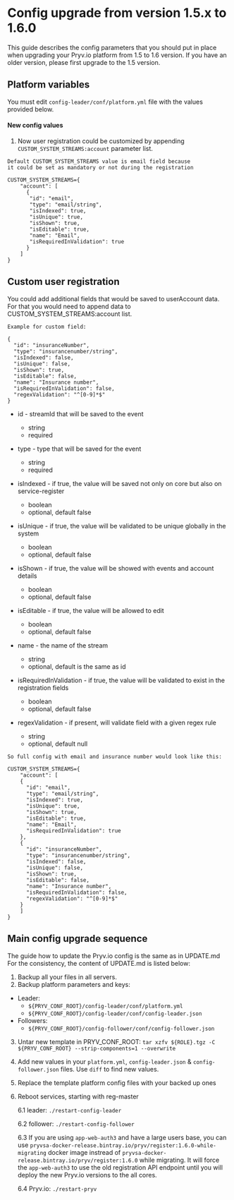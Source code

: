 
# Config upgrade from version 1.5.x to 1.6.0

This guide describes the config parameters that you should put in place when upgrading your Pryv.io platform from 1.5 to 1.6 version. If you have an older version, please first upgrade to the 1.5 version.

## Platform variables

You must edit `config-leader/conf/platform.yml` file with the values provided below.  

#### New config values
1. Now user registration could be customized by appending `CUSTOM_SYSTEM_STREAMS:account` parameter list.
```
Default CUSTOM_SYSTEM_STREAMS value is email field because 
it could be set as mandatory or not during the registration

CUSTOM_SYSTEM_STREAMS={
    "account": [
      {
       "id": "email",
       "type": "email/string",
       "isIndexed": true,
       "isUnique": true,
       "isShown": true,
       "isEditable": true,
       "name": "Email",
       "isRequiredInValidation": true
      }
    ]
}
```

## Custom user registration

You could add additional fields that would be saved to userAccount data. For that you would need 
to append data to CUSTOM_SYSTEM_STREAMS:account list.
```
Example for custom field:

{
  "id": "insuranceNumber", 
  "type": "insurancenumber/string",
  "isIndexed": false,
  "isUnique": false,
  "isShown": true,
  "isEditable": false,
  "name": "Insurance number",
  "isRequiredInValidation": false,
  "regexValidation": "^[0-9]*$"
}
```

*  id - streamId that will be saved to the event
    *  string
    *  required

*  type - type that will be saved for the event
    *  string
    *  required

*  isIndexed - if true, the value will be saved not only on core but also on service-register
    *  boolean
    *  optional, default false

*  isUnique - if true, the value will be validated to be unique globally in the system
    *  boolean
    *  optional, default false

*  isShown - if true, the value will be showed with events and account details
    *  boolean
    *  optional, default false

*  isEditable - if true, the value will be allowed to edit
    *  boolean
    *  optional, default false
    
*  name - the name of the stream
    *  string
    *  optional, default is the same as id

*  isRequiredInValidation - if true, the value will be validated to exist in the registration fields
    *  boolean
    *  optional, default false

*  regexValidation - if present, will validate field with a given regex rule
    *  string
    *  optional, default null
    
```
So full config with email and insurance number would look like this:

CUSTOM_SYSTEM_STREAMS={
    "account": [
    {
      "id": "email",
      "type": "email/string",
      "isIndexed": true,
      "isUnique": true,
      "isShown": true,
      "isEditable": true,
      "name": "Email",
      "isRequiredInValidation": true
    },
    {
      "id": "insuranceNumber", 
      "type": "insurancenumber/string",
      "isIndexed": false,
      "isUnique": false,
      "isShown": true,
      "isEditable": false,
      "name": "Insurance number",
      "isRequiredInValidation": false,
      "regexValidation": "^[0-9]*$"
    }
    ]
}
```

## Main config upgrade sequence 

The guide how to update the Pryv.io config is the same as in UPDATE.md
For the consistency, the content of UPDATE.md is listed below: 

1. Backup all your files in all servers.
2. Backup platform parameters and keys:

  - Leader:
    - `${PRYV_CONF_ROOT}/config-leader/conf/platform.yml`
    - `${PRYV_CONF_ROOT}/config-leader/conf/config-leader.json`
  - Followers:
    - `${PRYV_CONF_ROOT}/config-follower/conf/config-follower.json`

3. Untar new template in PRYV_CONF_ROOT: `tar xzfv ${ROLE}.tgz -C ${PRYV_CONF_ROOT} --strip-components=1 --overwrite`
4. Add new values in your `platform.yml`, `config-leader.json` & `config-follower.json` files. Use `diff` to find new values.
5. Replace the template platform config files with your backed up ones
6. Reboot services, starting with reg-master

    6.1 leader: `./restart-config-leader`
    
    6.2 follower: `./restart-config-follower`
    
    6.3 If you are using `app-web-auth3` and have a large users base, you can use
  `pryvsa-docker-release.bintray.io/pryv/register:1.6.0-while-migrating` docker image instread of `pryvsa-docker-release.bintray.io/pryv/register:1.6.0`
  while migrating. It will force the `app-web-auth3` to use the old registration API endpoint until
  you will deploy the new Pryv.io versions to the all cores.
    
    6.4 Pryv.io: `./restart-pryv`
